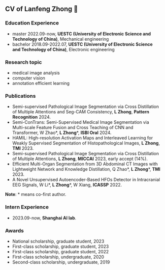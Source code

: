 ## CV of Lanfeng Zhong 👋

### Education Experience
- master 2022.09-now, **UESTC (University of Electronic Science and Technology of China)**, Mechanical engineering
- bachelor 2018.09-2022.07, **UESTC (University of Electronic Science and Technology of China)**, Electronic engineering

### Research topic
- medical image analysis
- computer vision
- annotation efficient learning

### Publications
- Semi-supervised Pathological Image Segmentation via Cross Distillation of Multiple Attentions and Seg-CAM Consistency, **L Zhong**, **Pattern Recognition** 2024.
- Semi-ConTrans: Semi-Supervised Medical Image Segmentation via Multi-scale Feature Fusion and Cross Teaching of CNN and Transformer, W Zhao*, **L Zhong***, **ISBI Oral** 2024.
- HAMIL: High-resolution Activation Maps and Interleaved Learning for Weakly Supervised Segmentation of Histopathological Images, **L Zhong**, **TMI** 2023.
- Semi-supervised Pathological Image Segmentation via Cross Distillation of Multiple Attentions, **L Zhong**, **MICCAI** 2023, early accept (14%).
- Efficient Multi-Organ Segmentation from 3D Abdominal CT Images with Lightweight Network and Knowledge Distillation, Q Zhao*, **L Zhong***, **TMI** 2023.
- A Novel Unsupervised Autoencoder-Based HFOs Detector in Intracranial EEG Signals, W Li*, **L Zhong***, W Xiang, **ICASSP** 2022.

**Note**: * means co-first author.

### Intern Experience
- 2023.09-now, **Shanghai AI lab**.

### Awards
- National scholarship, graduate student, 2023
- First-class scholarship, graduate student, 2023
- First-class scholarship, graduate student, 2022
- First-class scholarship, undergraduate, 2020
- Second-class scholarship, undergraduate, 2019

<!--
**lanfz2000/lanfz2000** is a ✨ _special_ ✨ repository because its `README.md` (this file) appears on your GitHub profile.

Here are some ideas to get you started:

- 🔭 I’m currently working on ...
- 🌱 I’m currently learning ...
- 👯 I’m looking to collaborate on ...
- 🤔 I’m looking for help with ...
- 💬 Ask me about ...
- 📫 How to reach me: ...
- 😄 Pronouns: ...
- ⚡ Fun fact: ...
-->

